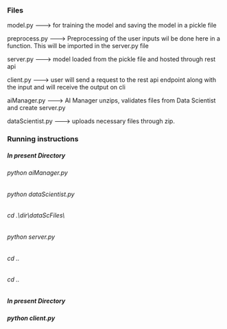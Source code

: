 ### Files
model.py ---> for training the model and saving the model in a pickle file

preprocess.py ---> Preprocessing of the user inputs wil be done here in a function. This will be imported in the server.py file

server.py ---> model loaded from the pickle file and hosted through rest api

client.py ---> user will send a request to the rest api endpoint along with the input and will receive the output on cli

aiManager.py ---> AI Manager unzips, validates files from Data Scientist and create server.py

dataScientist.py ---> uploads necessary files through zip.

### Running instructions

##### In present Directory
###### python aiManager.py
###### python dataScientist.py

###### cd .\dir\dataScFiles\
###### python server.py

###### cd ..
###### cd ..
##### In present Directory
##### python client.py
